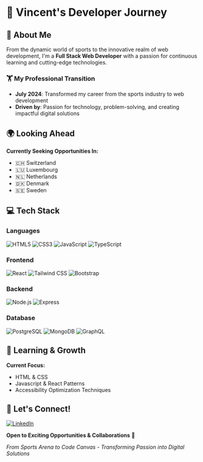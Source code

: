 # 🚀 Vincent's Developer Journey 

## 👋 About Me

From the dynamic world of sports to the innovative realm of web development, I'm a **Full Stack Web Developer** with a passion for continuous learning and cutting-edge technologies.

### 🏋️ My Professional Transition
- **July 2024**: Transformed my career from the sports industry to web development
- **Driven by**: Passion for technology, problem-solving, and creating impactful digital solutions

## 🌍 Looking Ahead

**Currently Seeking Opportunities In:**
- 🇨🇭 Switzerland
- 🇱🇺 Luxembourg
- 🇳🇱 Netherlands
- 🇩🇰 Denmark
- 🇸🇪 Sweden

## 💻 Tech Stack

### Languages
![HTML5](https://img.shields.io/badge/-HTML5-E34F26?style=flat-square&logo=html5&logoColor=white)
![CSS3](https://img.shields.io/badge/-CSS3-1572B6?style=flat-square&logo=css3&logoColor=white)
![JavaScript](https://img.shields.io/badge/-JavaScript-F7DF1E?style=flat-square&logo=javascript&logoColor=black)
![TypeScript](https://img.shields.io/badge/-TypeScript-3178C6?style=flat-square&logo=typescript&logoColor=white)

### Frontend
![React](https://img.shields.io/badge/-React-61DAFB?style=flat-square&logo=react&logoColor=black)
![Tailwind CSS](https://img.shields.io/badge/-Tailwind_CSS-38B2AC?style=flat-square&logo=tailwind-css&logoColor=white)
![Bootstrap](https://img.shields.io/badge/-Bootstrap-563D7C?style=flat-square&logo=bootstrap&logoColor=white)

### Backend
![Node.js](https://img.shields.io/badge/-Node.js-339933?style=flat-square&logo=node.js&logoColor=white)
![Express](https://img.shields.io/badge/-Express-000000?style=flat-square&logo=express&logoColor=white)

### Database
![PostgreSQL](https://img.shields.io/badge/-PostgreSQL-336791?style=flat-square&logo=postgresql&logoColor=white)
![MongoDB](https://img.shields.io/badge/-MongoDB-47A248?style=flat-square&logo=mongodb&logoColor=white)
![GraphQL](https://img.shields.io/badge/-GraphQL-E10098?style=flat-square&logo=graphql&logoColor=white)


## 🌱 Learning & Growth

**Current Focus:**
- HTML & CSS
- Javascript & React Patterns
- Accessibility Optimization Techniques


## 🤝 Let's Connect!

[![LinkedIn](https://img.shields.io/badge/-LinkedIn-0A66C2?style=flat-square&logo=linkedin&logoColor=white)](https://www.linkedin.com/in/debar-monclair-vincent)


**Open to Exciting Opportunities & Collaborations** 🌟

*From Sports Arena to Code Canvas - Transforming Passion into Digital Solutions*

